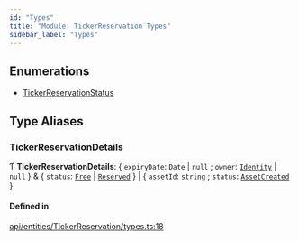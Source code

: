 ```yaml
---
id: "Types"
title: "Module: TickerReservation Types"
sidebar_label: "Types"
---
```


## Enumerations

- [TickerReservationStatus](../../../../../enums/API/Entities/TickerReservation/Types/TickerReservationStatus/TickerReservationStatus.md)

## Type Aliases

### TickerReservationDetails

Ƭ **TickerReservationDetails**: \{ `expiryDate`: `Date` \| ``null`` ; `owner`: [`Identity`](../../../../../classes/API/Entities/Identity/Identity.md) \| ``null``  } & \{ `status`: [`Free`](../../../../../enums/API/Entities/TickerReservation/Types/TickerReservationStatus/TickerReservationStatus.md#free) \| [`Reserved`](../../../../../enums/API/Entities/TickerReservation/Types/TickerReservationStatus/TickerReservationStatus.md#reserved)  } \| \{ `assetId`: `string` ; `status`: [`AssetCreated`](../../../../../enums/API/Entities/TickerReservation/Types/TickerReservationStatus/TickerReservationStatus.md#assetcreated)  }

#### Defined in

[api/entities/TickerReservation/types.ts:18](https://github.com/PolymeshAssociation/polymesh-sdk/blob/8a9158669/src/api/entities/TickerReservation/types.ts#L18)
